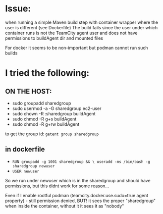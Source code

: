 # Issue:
when running a simple Maven build step with container wrapper where the user is different (see Dockerfile)
The build fails since the user under which container runs is not the TeamCity agent user and does not have permissions to buildAgent dir and mounted files


For docker it seems to be non-important but podman cannot run such builds

# I tried the following:

## ON THE HOST:
* sudo groupadd sharedgroup
* sudo usermod -a -G sharedgroup ec2-user
* sudo chown -R :sharedgroup buildAgent
* sudo chmod -R g+s buildAgent
* sudo chmod -R g+rw buildAgent

to get the group id:
`getent group sharedgroup`

## in dockerfile

* `RUN groupadd -g 1001 sharedgroup && \
useradd -ms /bin/bash -g sharedgroup newuser`
* `USER newuser`

So we run under newuser which is in the sharedgroup and should have permissions, but this didnt work for some reason...

Even if I enable rootful podman (teamcity.docker.use.sudo=true agent property) - still permission denied, BUT! it sees the proper "sharedgroup" when inside the container, without it it sees it as "nobody"